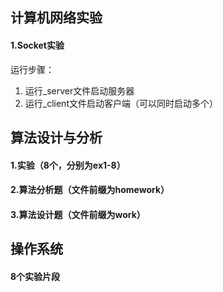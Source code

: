 ## 计算机网络实验
#### 1.Socket实验
运行步骤：
1. 运行_server文件启动服务器
2. 运行_client文件启动客户端（可以同时启动多个）

## 算法设计与分析
#### 1.实验（8个，分别为ex1-8）
#### 2.算法分析题（文件前缀为homework）
#### 3.算法设计题（文件前缀为work）

## 操作系统
#### 8个实验片段
